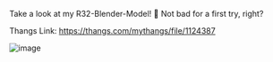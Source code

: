 Take a look at my R32-Blender-Model! 🚗 Not bad for a first try, right?

Thangs Link: https://thangs.com/mythangs/file/1124387

![image](https://github.com/user-attachments/assets/18ec8259-91ab-4278-9fee-201e9d8ba674)
